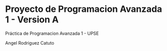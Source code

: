 # Proyecto de Programacion Avanzada 1 - Version A
Práctica de Programacion Avanzada 1 - UPSE

Angel Rodriguez Catuto